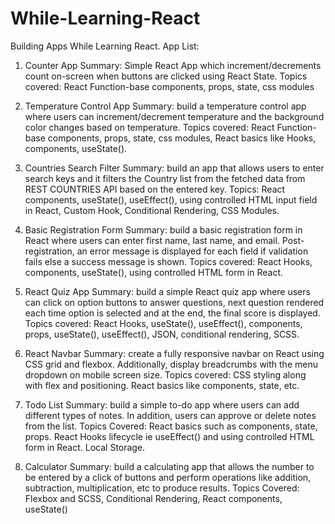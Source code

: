 # While-Learning-React
Building Apps While Learning React.
App List:
1. Counter App
  Summary: Simple React App which increment/decrements count on-screen when buttons are clicked
using React State.
  Topics covered: React Function-base components, props, state, css modules

2. Temperature Control App
  Summary: build a temperature control app where users can increment/decrement temperature and
the background color changes based on temperature.
  Topics covered: React Function-base components, props, state, css modules, React basics like
 Hooks, components, useState().

3. Countries Search Filter
  Summary: build an app that allows users to enter search keys and it filters the Country list 
from the fetched data from REST COUNTRIES API based on the entered key.
  Topics: React components, useState(), useEffect(), using controlled HTML input field in React,
Custom Hook, Conditional Rendering, CSS Modules.

4. Basic Registration Form
  Summary:  build a basic registration form in React where users can enter first name,
last name, and email. Post-registration, an error message is displayed for each field
if validation fails else a success message is shown.
  Topics covered: React Hooks, components, useState(), using controlled HTML form in React.

5. React Quiz App
  Summary: build a simple React quiz app where users can click on option buttons to answer
questions, next question rendered each time option is selected and at the end, the final score
is displayed.
  Topics covered: React Hooks, useState(), useEffect(), components, props, useState(),
useEffect(), JSON, conditional rendering, SCSS.

6. React Navbar
  Summary: create a fully responsive navbar on React using CSS grid and flexbox.
Additionally, display breadcrumbs with the menu dropdown on mobile screen size.
  Topics covered: CSS styling along with flex and positioning. React basics like components,
state, etc.

7. Todo List
  Summary: build a simple to-do app where users can add different types of notes. In addition,
users can approve or delete notes from the list.
  Topics Covered: React basics such as components, state, props. React Hooks lifecycle ie useEffect()
and using controlled HTML form in React. Local Storage.

8. Calculator
  Summary: build a calculating app that allows the number to be entered by a click of buttons and perform
operations like addition, subtraction, multiplication, etc to produce results.
  Topics Covered: Flexbox and SCSS, Conditional Rendering, React components, useState()
